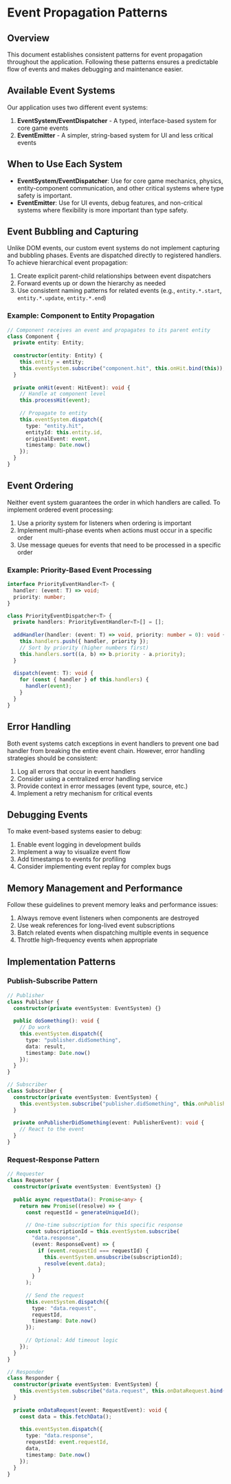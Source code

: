 # Event Propagation Patterns

## Overview

This document establishes consistent patterns for event propagation throughout the application. Following these patterns ensures a predictable flow of events and makes debugging and maintenance easier.

## Available Event Systems

Our application uses two different event systems:

1. **EventSystem/EventDispatcher** - A typed, interface-based system for core game events
2. **EventEmitter** - A simpler, string-based system for UI and less critical events

## When to Use Each System

- **EventSystem/EventDispatcher**: Use for core game mechanics, physics, entity-component communication, and other critical systems where type safety is important.
- **EventEmitter**: Use for UI events, debug features, and non-critical systems where flexibility is more important than type safety.

## Event Bubbling and Capturing

Unlike DOM events, our custom event systems do not implement capturing and bubbling phases. Events are dispatched directly to registered handlers. To achieve hierarchical event propagation:

1. Create explicit parent-child relationships between event dispatchers
2. Forward events up or down the hierarchy as needed
3. Use consistent naming patterns for related events (e.g., `entity.*.start`, `entity.*.update`, `entity.*.end`)

### Example: Component to Entity Propagation

```typescript
// Component receives an event and propagates to its parent entity
class Component {
  private entity: Entity;
  
  constructor(entity: Entity) {
    this.entity = entity;
    this.eventSystem.subscribe("component.hit", this.onHit.bind(this));
  }
  
  private onHit(event: HitEvent): void {
    // Handle at component level
    this.processHit(event);
    
    // Propagate to entity
    this.eventSystem.dispatch({
      type: "entity.hit",
      entityId: this.entity.id,
      originalEvent: event,
      timestamp: Date.now()
    });
  }
}
```

## Event Ordering

Neither event system guarantees the order in which handlers are called. To implement ordered event processing:

1. Use a priority system for listeners when ordering is important
2. Implement multi-phase events when actions must occur in a specific order
3. Use message queues for events that need to be processed in a specific order

### Example: Priority-Based Event Processing

```typescript
interface PriorityEventHandler<T> {
  handler: (event: T) => void;
  priority: number;
}

class PriorityEventDispatcher<T> {
  private handlers: PriorityEventHandler<T>[] = [];
  
  addHandler(handler: (event: T) => void, priority: number = 0): void {
    this.handlers.push({ handler, priority });
    // Sort by priority (higher numbers first)
    this.handlers.sort((a, b) => b.priority - a.priority);
  }
  
  dispatch(event: T): void {
    for (const { handler } of this.handlers) {
      handler(event);
    }
  }
}
```

## Error Handling

Both event systems catch exceptions in event handlers to prevent one bad handler from breaking the entire event chain. However, error handling strategies should be consistent:

1. Log all errors that occur in event handlers
2. Consider using a centralized error handling service
3. Provide context in error messages (event type, source, etc.)
4. Implement a retry mechanism for critical events

## Debugging Events

To make event-based systems easier to debug:

1. Enable event logging in development builds
2. Implement a way to visualize event flow
3. Add timestamps to events for profiling
4. Consider implementing event replay for complex bugs

## Memory Management and Performance

Follow these guidelines to prevent memory leaks and performance issues:

1. Always remove event listeners when components are destroyed
2. Use weak references for long-lived event subscriptions
3. Batch related events when dispatching multiple events in sequence
4. Throttle high-frequency events when appropriate

## Implementation Patterns

### Publish-Subscribe Pattern

```typescript
// Publisher
class Publisher {
  constructor(private eventSystem: EventSystem) {}
  
  public doSomething(): void {
    // Do work
    this.eventSystem.dispatch({
      type: "publisher.didSomething",
      data: result,
      timestamp: Date.now()
    });
  }
}

// Subscriber
class Subscriber {
  constructor(private eventSystem: EventSystem) {
    this.eventSystem.subscribe("publisher.didSomething", this.onPublisherDidSomething.bind(this));
  }
  
  private onPublisherDidSomething(event: PublisherEvent): void {
    // React to the event
  }
}
```

### Request-Response Pattern

```typescript
// Requester
class Requester {
  constructor(private eventSystem: EventSystem) {}
  
  public async requestData(): Promise<any> {
    return new Promise((resolve) => {
      const requestId = generateUniqueId();
      
      // One-time subscription for this specific response
      const subscriptionId = this.eventSystem.subscribe(
        "data.response", 
        (event: ResponseEvent) => {
          if (event.requestId === requestId) {
            this.eventSystem.unsubscribe(subscriptionId);
            resolve(event.data);
          }
        }
      );
      
      // Send the request
      this.eventSystem.dispatch({
        type: "data.request",
        requestId,
        timestamp: Date.now()
      });
      
      // Optional: Add timeout logic
    });
  }
}

// Responder
class Responder {
  constructor(private eventSystem: EventSystem) {
    this.eventSystem.subscribe("data.request", this.onDataRequest.bind(this));
  }
  
  private onDataRequest(event: RequestEvent): void {
    const data = this.fetchData();
    
    this.eventSystem.dispatch({
      type: "data.response",
      requestId: event.requestId,
      data,
      timestamp: Date.now()
    });
  }
}
``` 